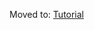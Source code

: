 Moved to: <a href="https://github.com/brakmic/purescript-redux/blob/master/docs/Tutorial.md">Tutorial</a>